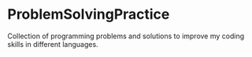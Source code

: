 # ProblemSolvingPractice
Collection of programming problems and solutions to improve my coding skills in different languages.
